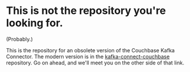 # This is not the repository you're looking for.

(Probably.)

This is the repository for an obsolete version of the Couchbase Kafka Connector.
The modern version is in the [kafka-connect-couchbase](https://github.com/couchbase/kafka-connect-couchbase) repository.
Go on ahead, and we'll meet you on the other side of that link.
